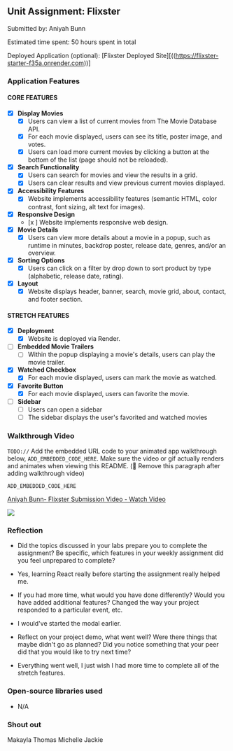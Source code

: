 ## Unit Assignment: Flixster

Submitted by: Aniyah Bunn

Estimated time spent: 50 hours spent in total

Deployed Application (optional): [Flixster Deployed Site][((https://flixster-starter-f35a.onrender.com))]

### Application Features

#### CORE FEATURES


- [x] **Display Movies**
  - [x] Users can view a list of current movies from The Movie Database API.
  - [x] For each movie displayed, users can see its title, poster image, and votes.
  - [x] Users can load more current movies by clicking a button at the bottom of the list (page should not be reloaded).
- [x] **Search Functionality**
  - [x] Users can search for movies and view the results in a grid.
  - [x] Users can clear results and view previous current movies displayed.
- [x] **Accessibility Features**
  - [x] Website implements accessibility features (semantic HTML, color contrast, font sizing, alt text for images).
- [x] **Responsive Design**
  - [x ] Website implements responsive web design.
- [x] **Movie Details**
  - [x] Users can view more details about a movie in a popup, such as runtime in minutes, backdrop poster, release date, genres, and/or an overview.
- [x] **Sorting Options**
  - [x] Users can click on a filter by drop down to sort product by type (alphabetic, release date, rating).
- [x] **Layout**
  - [x] Website displays header, banner, search, movie grid, about, contact, and footer section.

#### STRETCH FEATURES

- [x] **Deployment**
  - [x] Website is deployed via Render.
- [ ] **Embedded Movie Trailers**
  - [ ] Within the popup displaying a movie's details, users can play the movie trailer.
- [x] **Watched Checkbox**
  - [x] For each movie displayed, users can mark the movie as watched.
- [x] **Favorite Button**
  - [x] For each movie displayed, users can favorite the movie.
- [ ] **Sidebar**
  - [ ] Users can open a sidebar
  - [ ] The sidebar displays the user's favorited and watched movies

### Walkthrough Video

`TODO://` Add the embedded URL code to your animated app walkthrough below, `ADD_EMBEDDED_CODE_HERE`. Make sure the video or gif actually renders and animates when viewing this README. (🚫 Remove this paragraph after adding walkthrough video)

`ADD_EMBEDDED_CODE_HERE`
<div>
    <a href="https://www.loom.com/share/adb5dedd603545e7b25005d5ee80c13e">
      <p>Aniyah Bunn- Flixster Submission Video - Watch Video</p>
    </a>
    <a href="https://www.loom.com/share/adb5dedd603545e7b25005d5ee80c13e">
      <img style="max-width:300px;" src="https://cdn.loom.com/sessions/thumbnails/adb5dedd603545e7b25005d5ee80c13e-1718415191213-with-play.gif">
    </a>
  </div>

### Reflection

* Did the topics discussed in your labs prepare you to complete the assignment? Be specific, which features in your weekly assignment did you feel unprepared to complete?

- Yes, learning React really before starting the assignment really helped me.

* If you had more time, what would you have done differently? Would you have added additional features? Changed the way your project responded to a particular event, etc.
  
- I would've started the modal earlier.

* Reflect on your project demo, what went well? Were there things that maybe didn't go as planned? Did you notice something that your peer did that you would like to try next time?

- Everything went well, I just wish I had more time to complete all of the stretch features. 

### Open-source libraries used
- N/A
### Shout out

Makayla 
Thomas 
Michelle
Jackie 
